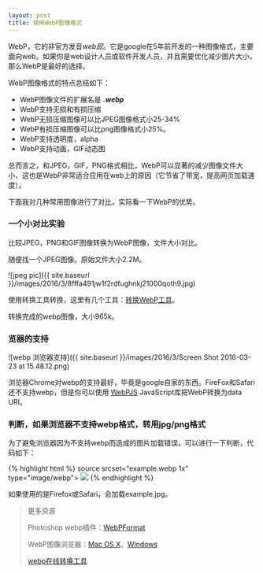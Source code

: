 ```yaml
---
layout: post
title: 使用WebP图像格式
---
```


WebP，它的非官方发音*web屁*。它是google在5年前开发的一种图像格式，主要面向web。如果你是web设计人员或软件开发人员，并且需要优化减少图片大小，那么WebP是最好的选择。

WebP图像格式的特点总结如下：

* WebP图像文件的扩展名是 **_.webp_**
* WebP支持无损和有损压缩
* WebP无损压缩图像可以比JPEG图像格式小25-34%
* WebP有损压缩图像可以比png图像格式小25%。
* WebP支持透明度，alpha
* WebP支持动画，GIF动态图

总而言之，和JPEG，GIF，PNG格式相比，WebP可以显著的减少图像文件大小，这也是WebP非常适合应用在web上的原因（它节省了带宽，提高网页加载速度）。

下面我对几种常用图像进行了对比，实际看一下WebP的优势。

### 一个小对比实验

比较JPEG，PNG和GIF图像转换为WebP图像，文件大小对比。

随便找一个JPEG图像。原始文件大小2.2M。

![jpeg pic]({{ site.baseurl }}/images/2016/3/8fffa491jw1f2rdfughnkj21000qoth9.jpg)

使用转换工具转换，这里有几个工具：[转换WebP工具](http://blog.topspeedsnail.com/archives/4032)。

转换完成的webp图像，大小965k。

### 览器的支持

![webp 浏览器支持]({{ site.baseurl }}/images/2016/3/Screen Shot 2016-03-23 at 15.48.12.png)

浏览器Chrome对webp的支持最好，毕竟是google自家的东西。FireFox和Safari还不支持webp，但是你可以使用 [WebPJS](http://webpjs.appspot.com/) JavaScript库把WebP转换为data URI。

### 判断，如果浏览器不支持webp格式，转用jpg/png格式

为了避免浏览器因为不支持webp而造成的图片加载错误，可以进行一下判断，代码如下：

{% highlight html %}
<picture>
    source srcset="example.webp 1x" type="image/webp">
    <img src="example.jpg">
</picture>
{% endhighlight %}

如果使用的是Firefox或Safari，会加载example.jpg。

> 更多资源
>
> Photoshop webp插件：[WebPFormat](http://telegraphics.com.au/sw/product/WebPFormat)
>
> WebP图像浏览器：[Mac OS X](https://github.com/emin/WebPQuickLook)，[Windows](https://developers.google.com/speed/webp/docs/webp_codec?hl=en)
>
> [webp在线转换工具](http://image.online-convert.com/convert-to-webp)